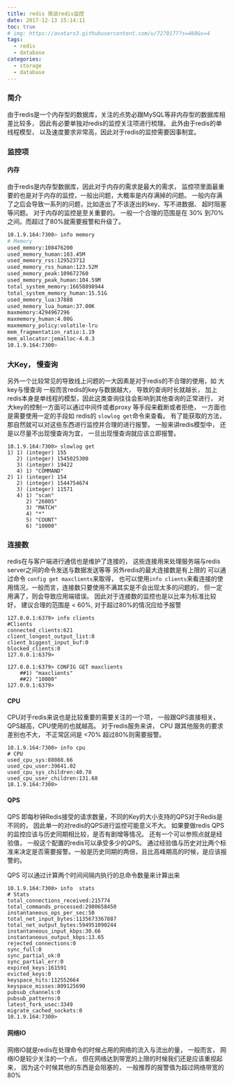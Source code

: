 ```yaml
---
title: redis 简谈redis监控
date: 2017-12-13 15:14:11
toc: true
# img: https://avatars3.githubusercontent.com/u/7270177?s=460&v=4
tags:
  - redis
  - database
categories:
  - storage
  - database
---
```


### 简介
由于redis是一个内存型的数据库，关注的点势必跟MySQL等非内存型的数据库相差比较多， 因此有必要单独对redis的监控关注项进行梳理。
此外由于redis的单线程模型， 以及速度要求非常高，因此对于redis的监控需要因事制宜。

### 监控项

#### 内存
由于redis是内存型数据库，因此对于内存的需求是最大的需求， 监控项里面最重要的也是对于内存的监控，一般出问题，大概率是内存满掉的问题。
一般内存满了之后会导致一系列的问题，比如逐出了不该逐出的key、写不进数据、 超时阻塞等问题。 对于内存的监控是至关重要的。
一般一个合理的范围是在 30% 到70%之间。而超过了80%就需要报警和升级了。
```bash
10.1.9.164:7300> info memory
# Memory
used_memory:108476200
used_memory_human:103.45M
used_memory_rss:129523712
used_memory_rss_human:123.52M
used_memory_peak:109672760
used_memory_peak_human:104.59M
total_system_memory:16658898944
total_system_memory_human:15.51G
used_memory_lua:37888
used_memory_lua_human:37.00K
maxmemory:4294967296
maxmemory_human:4.00G
maxmemory_policy:volatile-lru
mem_fragmentation_ratio:1.19
mem_allocator:jemalloc-4.0.3
10.1.9.164:7300>
```

### 大Key， 慢查询
另外一个比较常见的导致线上问题的一大因素是对于redis的不合理的使用，如 大key与慢查询
一般而言redis的key与数据越大， 导致的查询时长就越长， 加上redis本身是单线程的模型，因此这类查询往往会影响到其他查询的正常进行， 对大key的控制一方面可以通过中间件或者proxy 等手段来截断或者拒绝， 一方面也是需要使用一定的手段如 redis的 `slowlog get`命令来查看。
有了能获取的方法，那自然就可以对这些东西进行监控并合理的进行报警。 一般来讲redis模型中， 还是以尽量不出现慢查询为宜， 一旦出现慢查询就应该立即报警。
```
10.1.9.164:7300> slowlog get
1) 1) (integer) 155
   2) (integer) 1545025300
   3) (integer) 19422
   4) 1) "COMMAND"
2) 1) (integer) 154
   2) (integer) 1544754674
   3) (integer) 11571
   4) 1) "scan"
      2) "26005"
      3) "MATCH"
      4) "*"
      5) "COUNT"
      6) "10000"

```

### 连接数
redis在与客户端进行通信也是维护了连接的， 这些连接用来处理服务端与redis server之间的命令发送与数据发送等等 另外redis的最大连接数是有上限的 可以通过命令 `config get maxclients`来取得， 也可以使用`info clients`来看连接的使用情况，一般而言，连接数只要使用不满其实是不会出现太多的问题的， 但一定用满了，则会导致应用端错误。 因此对于连接数的监控也是以比率为标准比较好， 建议合理的范围是 < 60%, 对于超过80%的情况应给予报警


```
127.0.0.1:6379> info clients
#Clients
connected_clients:621
client_longest_output_list:0
client_biggest_input_buf:0
blocked_clients:0
127.0.0.1:6379>

127.0.0.1:6379> CONFIG GET maxclients
    ##1) "maxclients"
    ##2) "10000"
127.0.0.1:6379>

```
#### CPU
CPU对于redis来说也是比较重要的需要关注的一个项， 一般跟QPS直接相关， QPS越高，CPU使用的也就越高。
对于redis服务来讲， CPU 跟其他服务的要求差别也不大， 不正常区间是 <70% 超过80%则需要报警。
```
10.1.9.164:7300> info cpu
# CPU
used_cpu_sys:88088.66
used_cpu_user:39641.02
used_cpu_sys_children:40.78
used_cpu_user_children:131.68
10.1.9.164:7300>
```

#### QPS
QPS 即每秒钟Redis接受的请求数量，不同的Key的大小支持的QPS对于Redis是不同的， 因此单一的对redis的QPS进行监控可能意义不大。
如果要做redis QPS的监控应该与历史同期相比较，是否有剧增等情况。 还有一个可以参照点就是经验值， 一般这个配置的redis可以承受多少的QPS。 通过经验值与历史对比两个标准来决定是否需要报警。一般是历史同期的两倍，且比高峰期高的时候，是应该报警的。

QPS 可以通过计算两个时间间隔内执行的总命令数量来计算出来
```
10.1.9.164:7300> info  stats
# Stats
total_connections_received:215774
total_commands_processed:2980658450
instantaneous_ops_per_sec:50
total_net_input_bytes:1135673367887
total_net_output_bytes:594951090244
instantaneous_input_kbps:30.66
instantaneous_output_kbps:13.65
rejected_connections:0
sync_full:0
sync_partial_ok:0
sync_partial_err:0
expired_keys:161591
evicted_keys:0
keyspace_hits:112552664
keyspace_misses:809125690
pubsub_channels:0
pubsub_patterns:0
latest_fork_usec:3349
migrate_cached_sockets:0
10.1.9.164:7300>
```

#### 网络IO
网络IO就是redis在处理命令的时候占用的网络的流入与流出的量， 一般而言， 网络IO是较少关注的一个点， 但在网络达到带宽的上限的时候我们还是应该重视起来， 因为这个时候其他的东西是会阻塞的， 一般推荐的报警值为超过网络带宽的 80%